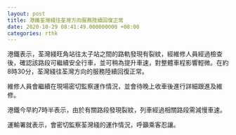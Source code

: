 ```yaml
---
layout: post
title: 港鐵荃灣綫往荃灣方向服務陸續回復正常
date: 2020-10-29 08:41:49.000000000 +08:00
categories: rthk
---
```


港鐵表示，荃灣綫旺角站往太子站之間的路軌發現有裂紋，經維修人員經過檢查後，確認該路段可繼續安全行車，並可稍為提升車速，對整體車程影響輕微。在約8時30分，荃灣綫往荃灣方向的服務陸續回復正常。

維修人員會繼續在現場密切監察運作情況，並會待晚上收車後進行詳細跟進及維修。

港鐵今早約7時半表示，由於有關路段發現裂紋，列車經過相關路段需減慢車速。

運輸署就表示，會密切監察荃灣綫的運作情況，呼籲乘客忍讓。
